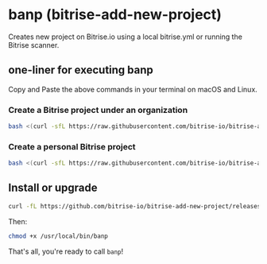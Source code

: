 # banp (bitrise-add-new-project)

Creates new project on Bitrise.io using a local bitrise.yml or running the Bitrise scanner.

## one-liner for executing banp

Copy and Paste the above commands in your terminal on macOS and Linux.

### Create a Bitrise project under an organization

```BASH
bash <(curl -sfL https://raw.githubusercontent.com/bitrise-io/bitrise-add-new-project/master/_scripts/run.sh) --api-token "<Bitrise personal access token>" --org "<organisation slug>" --public "<true|false>"
```

### Create a personal Bitrise project

```BASH
bash <(curl -sfL https://raw.githubusercontent.com/bitrise-io/bitrise-add-new-project/master/_scripts/run.sh) --api-token "<Bitrise personal access token>" --public "<true|false>" --personal
```

## Install or upgrade

```BASH
curl -fL https://github.com/bitrise-io/bitrise-add-new-project/releases/latest/download/banp-$(uname -s)-$(uname -m) > /usr/local/bin/banp
```

Then:

```BASH
chmod +x /usr/local/bin/banp
```

That's all, you're ready to call `banp`!
